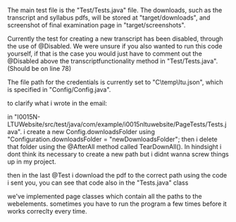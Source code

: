 The main test file is the "Test/Tests.java" file.
The downloads, such as the transcript and syllabus pdfs, will be stored at "target/downloads", and screenshot of final examination page in "target/screenshots".

Currently the test for creating a new transcript has been disabled, through the use of @Disabled. We were unsure if you also wanted to run this code yourself, if that is the case you would just have to comment out the @Disabled above the transcriptfunctionality method in "Test/Tests.java". (Should be on line 78)

The file path for the credentials is currently set to "C\\temp\\ltu.json", which is specified in "Config/Config.java".

to clarify what i wrote in the email:

in "I0015N-LTUWebsite/src/test/java/com/example/i0015nltuwebsite/PageTests/Tests.java".
i create a new Config.downloadsFolder using "Configuration.downloadsFolder = "newDownloadsFolder";
then i delete that folder using the @AfterAll method called TearDownAll(). In hindsight i dont think its necessary to create a new path but i didnt wanna screw things up in my project.

then in the last @Test i download the pdf to the correct path using the code i sent you, you can see that code also in the "Tests.java" class

we've implemented page classes which contain all the paths to the webelements. sometimes you have to run the program a few times before it works correclty every time.

